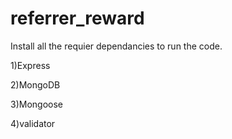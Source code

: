 # referrer_reward
Install all the requier dependancies to run the code.

1)Express

2)MongoDB

3)Mongoose

4)validator


